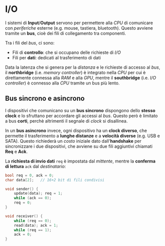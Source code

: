 # I/O

I sistemi di **Input**/**Output** servono per permettere alla _CPU_ di comunicare con _periferiche_ esterne (e.g. mouse, tastiera, bluetooth).
Questo avviene tramite un **bus**, cioè dei fili di collegamento tra componenti.

Tra i fili del _bus_, ci sono:
- Fili di **controllo**: che si occupano delle richieste di _I/O_
- Fili per **dati**: dedicati al trasferimento di dati

Data la latenza che si genera per la _distanza_ e le richieste di accesso al _bus_, il **northbridge** (i.e. _memory controller_) è integrato nella _CPU_ per cui è direttamente connessa alla _RAM_ e alla _GPU_, mentre il **southbridge** (i.e. _I/O controller_) è connesso alla _CPU_ tramite un bus più lento.

## Bus sincrono e asincrono

I dispositivi che comunicano su un **bus sincrono** dispongono dello **stesso clock** e lo sfruttano per accordare gli accessi al _bus_.
Questo però è limitato a bus **corti**, perchè altrimenti il segnale di _clock_ si disallinea.

In un **bus asincrono** invece, ogni dispositivo ha un **clock diverso**, che permette il trasferimento a **lunghe distanze** e a **velocità diverse** (e.g. USB e SATA).
Questo richiederà un _costo_ iniziale dato dall'**handshake** per sincronizzare i due dispositivi, che avviene su due fili aggiuntivi chiamati **Req** e **Ack**.

La **richiesta di invio dati** `req` è impostata dal _mittente_, mentre la **conferma di lettura** `ack` dal _destinatario_:
```c
bool req = 0, ack = 0;
char data[2];	// 16+2 bit di fili condivisi

void sender() {
	update(data); req = 1;
	while (ack == 0);
	req = 0;
}

void receiver() {
	while (req == 0);
	read(data); ack = 1;
	while (req == 1);
	ack = 0;
}
```
